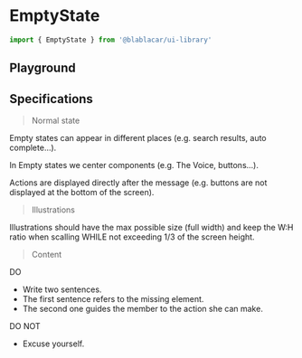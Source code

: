 # EmptyState

```js
import { EmptyState } from '@blablacar/ui-library'
```

## Playground

<!-- STORY -->

## Specifications

> Normal state

Empty states can appear in different places (e.g. search results, auto complete…).

In Empty states we center components (e.g. The Voice, buttons…).

Actions are displayed directly after the message (e.g. buttons are not displayed at the bottom of the screen).

> Illustrations

Illustrations should have the max possible size (full width) and keep the W:H ratio when scalling WHILE not exceeding 1/3 of the screen height.

> Content

DO
- Write two sentences.
- The first sentence refers to the missing element.
- The second one guides the member to the action she can make.

DO NOT
- Excuse yourself.
